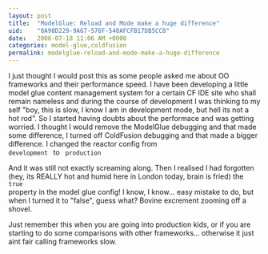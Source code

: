 ```yaml
---
layout: post
title:  "ModelGlue: Reload and Mode make a huge difference"
uid:	"8A98D229-9A67-576F-540AFCFB17DB5CC8"
date:   2006-07-18 11:06 AM +0000
categories: model-glue,coldfusion
permalink: modelglue-reload-and-mode-make-a-huge-difference
---
```

I just thought I would post this as some people asked me about OO frameworks and their performance speed. I have been developing a little model glue content management system for a certain CF IDE site who shall remain nameless and during the course of development I was thinking to my self "boy, this is slow, I know I am in development mode, but hell its not a hot rod". So I started having doubts about the performace and was getting worried. I thought I would remove the ModelGlue debugging and that made some difference, I turned off ColdFusion debugging and that made a bigger difference. I changed the reactor config from 
<code>
<property name="mode"><value>development</value></property>
</code>
to
<code>
<property name="mode"><value>production</value></property>
</code>

And it was still not exactly screaming along. Then I realised I had forgotten (hey, its REALLY hot and humid here in London today, brain is fried) the 
<code>
<property name="reload"><value>true</value></property>
</code>
property in the model glue config! I know, I know... easy mistake to do, but when I turned it to "false", guess what? Bovine excrement zooming off a shovel.

Just remember this when you are going into production kids, or if you are starting to do some comparisons with other frameworks... otherwise it just aint fair calling frameworks slow.